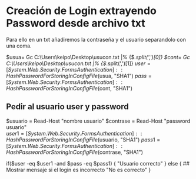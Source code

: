 # Creación de Login extrayendo Password desde archivo txt

Para ello en un txt añadiremos la contraseña y el usuario separandolo con una coma.

[Reflection.Assembly]::LoadWithPartialName("System.Web")
$usua= Gc C:\Users\keipo\Desktop\usucon.txt |% {$_.split(',')[0]}
$cont= Gc C:\Users\keipo\Desktop\usucon.txt |% {$_.split(',')[1]}
$user =[System.Web.Security.FormsAuthentication]::HashPasswordForStoringInConfigFile($usua, "SHA1")
$pass = [System.Web.Security.FormsAuthentication]::HashPasswordForStoringInConfigFile($cont, "SHA1")
## Pedir al usuario user y password
$usuario = Read-Host  "nombre usuario"
$contrase = Read-Host "password usuario"  
$user1 = [System.Web.Security.FormsAuthentication]::HashPasswordForStoringInConfigFile($usuario, "SHA1")
$pass1 = [System.Web.Security.FormsAuthentication]::HashPasswordForStoringInConfigFile($contrase, "SHA1")


if($user -eq $user1 -and $pass -eq $pass1)
{
"Usuario correcto"
}
else
{
    ## Mostrar mensaje si el login es incorrecto
     "No es correcto"
}
